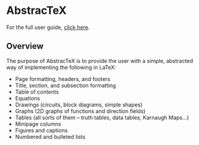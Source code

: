 # AbstracTeX
For the full user guide, [click here](https://github.com/SAR-mango/AbstracTeX/blob/main/user_guide.md).
## Overview
The purpose of AbstracTeX is to provide the user with a simple, abstracted way of implementing the following in LaTeX:
- Page formatting, headers, and footers
- Title, section, and subsection formatting
- Table of contents
- Equations
- Drawings (circuits, block diagrams, simple shapes)
- Graphs (2D graphs of functions and direction fields)
- Tables (all sorts of them – truth tables, data tables, Karnaugh Maps...)
- Minipage columns
- Figures and captions
- Numbered and bulleted lists

